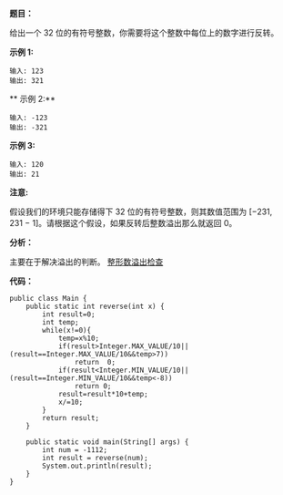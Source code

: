 **题目：**

给出一个 32 位的有符号整数，你需要将这个整数中每位上的数字进行反转。

**示例 1:**

```
输入: 123
输出: 321
```

** 示例 2:**

```
输入: -123
输出: -321
```

**示例 3:**

```
输入: 120
输出: 21
```

**注意:**

假设我们的环境只能存储得下 32 位的有符号整数，则其数值范围为 [−231,  231 − 1]。请根据这个假设，如果反转后整数溢出那么就返回 0。


**分析：**

主要在于解决溢出的判断。
[整形数溢出检查](https://leetcode-cn.com/problems/reverse-integer/solution/zheng-shu-fan-zhuan-by-leetcode/)

**代码：**

```
public class Main {
    public static int reverse(int x) {
        int result=0;
        int temp;
        while(x!=0){
            temp=x%10;
            if(result>Integer.MAX_VALUE/10||(result==Integer.MAX_VALUE/10&&temp>7))
                return  0;
            if(result<Integer.MIN_VALUE/10||(result==Integer.MIN_VALUE/10&&temp<-8))
                return 0;
            result=result*10+temp;
            x/=10;
        }
        return result;
    }

    public static void main(String[] args) {
        int num = -1112;
        int result = reverse(num);
        System.out.println(result);
    }
}
```